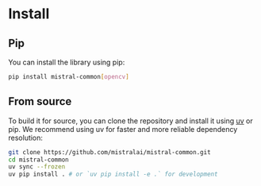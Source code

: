 # Install

## Pip

You can install the library using pip:
```sh
pip install mistral-common[opencv]
```

## From source

To build it for source, you can clone the repository and install it using [uv](https://github.com/astral-sh/uv) or pip. We recommend using uv for faster and more reliable dependency resolution:
```sh
git clone https://github.com/mistralai/mistral-common.git
cd mistral-common
uv sync --frozen
uv pip install . # or `uv pip install -e .` for development
```
